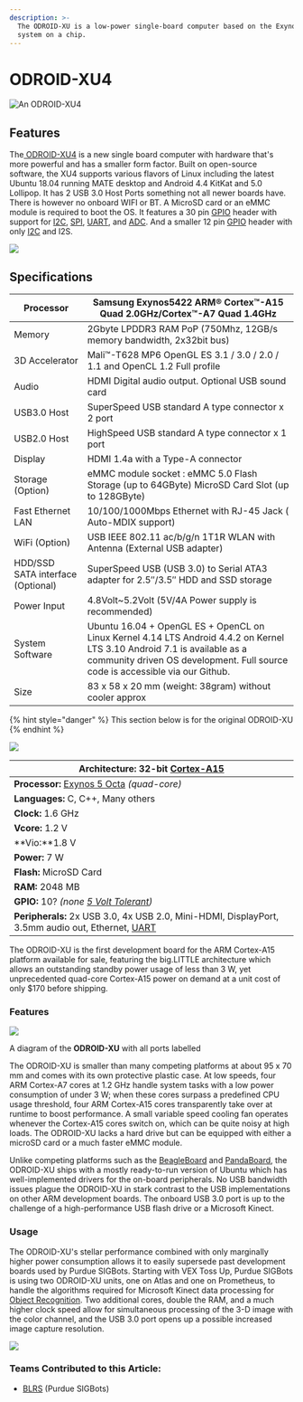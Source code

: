 ```yaml
---
description: >-
  The ODROID-XU is a low-power single-board computer based on the Exynos5422
  system on a chip.
---
```


# ODROID-XU4

![An ODROID-XU4](../../../.gitbook/assets/xu4\_1\_498x375.jpg)

## Features

The[ ODROID-XU4](https://www.hardkernel.com/shop/odroid-xu4q-special-price/) is a new single board computer with hardware that's more powerful and has a smaller form factor. Built on open-source software, the XU4 supports various flavors of Linux including the latest Ubuntu 18.04 running MATE desktop and Android 4.4 KitKat and 5.0 Lollipop. It has 2 USB 3.0 Host Ports something not all newer boards have. There is however no onboard WIFI or BT. A MicroSD card or an eMMC module is required to boot the OS. It features a 30 pin [GPIO](../gpio.md) header with support for [I2C](../i2c.md), [SPI](../spi.md), [UART](../uart.md), and [ADC](../analog-digital-converter.md). And a smaller 12 pin [GPIO](../gpio.md) header with only [I2C](../i2c.md) and I2S.

![](../../../.gitbook/assets/odroid-xu4-octa-core-computer-with-samsung-exynos-5422-g143452239825-980.jpg)

## Specifications

| Processor                         | Samsung Exynos5422 ARM® Cortex™-A15 Quad 2.0GHz/Cortex™-A7 Quad 1.4GHz                                                                                                                                    |
| --------------------------------- | --------------------------------------------------------------------------------------------------------------------------------------------------------------------------------------------------------- |
| Memory                            | 2Gbyte LPDDR3 RAM PoP (750Mhz, 12GB/s memory bandwidth, 2x32bit bus)                                                                                                                                      |
| 3D Accelerator                    | Mali™-T628 MP6 OpenGL ES 3.1 / 3.0 / 2.0 / 1.1 and OpenCL 1.2 Full profile                                                                                                                                |
| Audio                             | HDMI Digital audio output. Optional USB sound card                                                                                                                                                        |
| USB3.0 Host                       | SuperSpeed USB standard A type connector x 2 port                                                                                                                                                         |
| USB2.0 Host                       | HighSpeed USB standard A type connector x 1 port                                                                                                                                                          |
| Display                           | HDMI 1.4a with a Type-A connector                                                                                                                                                                         |
| Storage (Option)                  | eMMC module socket : eMMC 5.0 Flash Storage (up to 64GByte) MicroSD Card Slot (up to 128GByte)                                                                                                            |
| Fast Ethernet LAN                 | 10/100/1000Mbps Ethernet with RJ-45 Jack ( Auto-MDIX support)                                                                                                                                             |
| WiFi (Option)                     | USB IEEE 802.11 ac/b/g/n 1T1R WLAN with Antenna (External USB adapter)                                                                                                                                    |
| HDD/SSD SATA interface (Optional) | SuperSpeed USB (USB 3.0) to Serial ATA3 adapter for 2.5″/3.5″ HDD and SSD storage                                                                                                                         |
| Power Input                       | 4.8Volt\~5.2Volt  (5V/4A Power supply is recommended)                                                                                                                                                     |
| System Software                   | Ubuntu 16.04 + OpenGL ES + OpenCL on Linux Kernel 4.14 LTS Android 4.4.2 on Kernel LTS 3.10 Android 7.1 is available as a community driven OS development. Full source code is accessible via our Github. |
| Size                              | 83 x 58 x 20 mm (weight: 38gram) without cooler approx                                                                                                                                                    |

{% hint style="danger" %}
This section below is for the original ODROID-XU
{% endhint %}

![](https://phabricator.purduesigbots.com/file/data/wq3qd7bzvomweuord2j7/PHID-FILE-ugin4mlcjor6byhfwdcc/processor_odroidxu.jpg)

| **Architecture:** 32-bit [Cortex-A15](http://www.arm.com/products/processors/cortex-a/cortex-a15.php/)                                 |
| -------------------------------------------------------------------------------------------------------------------------------------- |
| **Processor:** [Exynos 5 Octa](http://www.samsung.com/global/business/semiconductor/minisite/Exynos/products5octa.html/) _(quad-core)_ |
| **Languages:** C, C++, Many others                                                                                                     |
| **Clock:** 1.6 GHz                                                                                                                     |
| **Vcore:** 1.2 V                                                                                                                       |
| **Vio:**1.8 V                                                                                                                          |
| **Power:** 7 W                                                                                                                         |
| **Flash:** MicroSD Card                                                                                                                |
| **RAM:** 2048 MB                                                                                                                       |
| **GPIO:** 10? _(none_ [_5 Volt Tolerant_](../5-volt-tolerant.md)_)_                                                                    |
| **Peripherals:** 2x USB 3.0, 4x USB 2.0, Mini-HDMI, DisplayPort, 3.5mm audio out, Ethernet, [UART](../uart.md)                         |

The ODROID-XU is the first development board for the ARM Cortex-A15 platform available for sale, featuring the big.LITTLE architecture which allows an outstanding standby power usage of less than 3 W, yet unprecedented quad-core Cortex-A15 power on demand at a unit cost of only $170 before shipping.

### Features

[![](https://phabricator.purduesigbots.com/file/data/gg75v57orkupbru5zg7s/PHID-FILE-dmmfjwsqa3zwnpfznzre/processor_odroidxu_ports.jpg)](https://phabricator.purduesigbots.com/file/data/gg75v57orkupbru5zg7s/PHID-FILE-dmmfjwsqa3zwnpfznzre/processor_odroidxu_ports.jpg)

A diagram of the **ODROID-XU** with all ports labelled

The ODROID-XU is smaller than many competing platforms at about 95 x 70 mm and comes with its own protective plastic case. At low speeds, four ARM Cortex-A7 cores at 1.2 GHz handle system tasks with a low power consumption of under 3 W; when these cores surpass a predefined CPU usage threshold, four ARM Cortex-A15 cores transparently take over at runtime to boost performance. A small variable speed cooling fan operates whenever the Cortex-A15 cores switch on, which can be quite noisy at high loads. The ODROID-XU lacks a hard drive but can be equipped with either a microSD card or a much faster eMMC module.

Unlike competing platforms such as the [BeagleBoard](beagleboard.md) and [PandaBoard](pandaboard.md), the ODROID-XU ships with a mostly ready-to-run version of Ubuntu which has well-implemented drivers for the on-board peripherals. No USB bandwidth issues plague the ODROID-XU in stark contrast to the USB implementations on other ARM development boards. The onboard USB 3.0 port is up to the challenge of a high-performance USB flash drive or a Microsoft Kinect.

### Usage

The ODROID-XU's stellar performance combined with only marginally higher power consumption allows it to easily supersede past development boards used by Purdue SIGBots. Starting with VEX Toss Up, Purdue SIGBots is using two ODROID-XU units, one on Atlas and one on Prometheus, to handle the algorithms required for Microsoft Kinect data processing for [Object Recognition](../../../software/object-recognition/). Two additional cores, double the RAM, and a much higher clock speed allow for simultaneous processing of the 3-D image with the color channel, and the USB 3.0 port opens up a possible increased image capture resolution.

[![](https://phabricator.purduesigbots.com/file/data/xh3tb6te4ek7cvfwlkl7/PHID-FILE-z4y4vfmjfgp4s4pejjrk/power_supply.jpg)](https://phabricator.purduesigbots.com/file/data/xh3tb6te4ek7cvfwlkl7/PHID-FILE-z4y4vfmjfgp4s4pejjrk/power_supply.jpg)

### Teams Contributed to this Article:

* [BLRS](https://purduesigbots.com) (Purdue SIGBots)
